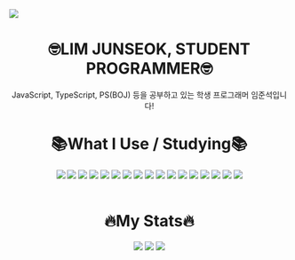 <img src="https://capsule-render.vercel.app/api?type=waving&color=7870E5&height=300&text=Lim%20Junseok" />
<div align="center">
  <h1>🤓LIM JUNSEOK, STUDENT PROGRAMMER🤓</h1>
  <p>JavaScript, TypeScript, PS(BOJ) 등을 공부하고 있는 학생 프로그래머 임준석입니다!</p>
</div>
<div align="center">
  <h1>📚What I Use / Studying📚</h1>
  <img src ="https://img.shields.io/badge/HTML-E34F26.svg?&style=for-the-badge&logo=HTML5&logoColor=white"/>
  <img src ="https://img.shields.io/badge/CSS-1572B6.svg?&style=for-the-badge&logo=CSS3&logoColor=white"/>
  <img src ="https://img.shields.io/badge/JAVASCRIPT-F7DF1E.svg?&style=for-the-badge&logo=JavaScript&logoColor=white"/>
  <img src ="https://img.shields.io/badge/TYPESCRIPT-3178C6.svg?&style=for-the-badge&logo=TypeScript&logoColor=white"/>
  <img src ="https://img.shields.io/badge/TAILWIND%20WIND-06B6D4.svg?&style=for-the-badge&logo=Tailwind%20CSS&logoColor=white"/>
  <img src ="https://img.shields.io/badge/PRISMA-2D3748.svg?&style=for-the-badge&logo=Prisma&logoColor=white"/>
  <img src ="https://img.shields.io/badge/MONGODB-47A248.svg?&style=for-the-badge&logo=MongoDB&logoColor=white"/>
  <img src ="https://img.shields.io/badge/REACT-61DAFB.svg?&style=for-the-badge&logo=React&logoColor=white"/>
  <img src ="https://img.shields.io/badge/NEXT%20JS-000000.svg?&style=for-the-badge&logo=Next.JS&logoColor=white"/>
  <img src ="https://img.shields.io/badge/PYTHON-3776AB.svg?&style=for-the-badge&logo=Python&logoColor=white"/>
  <img src ="https://img.shields.io/badge/GO-00ADD8.svg?&style=for-the-badge&logo=Go&logoColor=white"/>
  <img src ="https://img.shields.io/badge/VISUAL%20STUDIO%20CODE-007ACC.svg?&style=for-the-badge&logo=Visual%20Studio%20Code&logoColor=white"/>
  <img src ="https://img.shields.io/badge/DISCORD-5865F2.svg?&style=for-the-badge&logo=Discord&logoColor=white"/>
  <img src ="https://img.shields.io/badge/GITHUB-000000.svg?&style=for-the-badge&logo=GitHub&logoColor=white"/>
  <img src ="https://img.shields.io/badge/ITERM2-000000.svg?&style=for-the-badge&logo=iTerm2&logoColor=white"/>
  <img src ="https://img.shields.io/badge/WINDOW-0078D6.svg?&style=for-the-badge&logo=Windows&logoColor=white"/>
  <img src ="https://img.shields.io/badge/MAC-000000.svg?&style=for-the-badge&logo=macOS&logoColor=white"/>
</div>
<br/>
<div align="center">
  <h1>🔥My Stats🔥</h1>
  <img src="https://github-readme-stats.vercel.app/api?username=limjunseok0929&bg_color=30,0ff1ce,904e95&title_color=fff&text_color=fff" />
  <img src="https://github-readme-stats.vercel.app/api/top-langs/?username=limjunseok0929&layout=compact&theme=tokyonight" />
  <img src="http://mazassumnida.wtf/api/v2/generate_badge?boj=limjunseok_dev">
</div>
